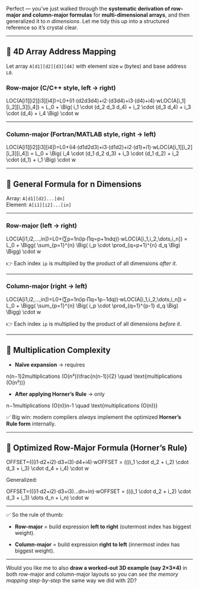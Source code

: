 Perfect — you’ve just walked through the **systematic derivation of row-major and column-major formulas** for **multi-dimensional arrays**, and then generalized it to _n dimensions_. Let me tidy this up into a structured reference so it’s crystal clear.

---

## 🔹 4D Array Address Mapping

Let array `A[d1][d2][d3][d4]` with element size `w` (bytes) and base address `L0`.

### **Row-major (C/C++ style, left → right)**

LOC(A[i1][i2][i3][i4])=L0+(i1⋅(d2d3d4)+i2⋅(d3d4)+i3⋅(d4)+i4)⋅wLOC(A[i_1][i_2][i_3][i_4]) = L_0 + \Big( i_1 \cdot (d_2 d_3 d_4) + i_2 \cdot (d_3 d_4) + i_3 \cdot (d_4) + i_4 \Big) \cdot w

---

### **Column-major (Fortran/MATLAB style, right → left)**

LOC(A[i1][i2][i3][i4])=L0+(i4⋅(d1d2d3)+i3⋅(d1d2)+i2⋅(d1)+i1)⋅wLOC(A[i_1][i_2][i_3][i_4]) = L_0 + \Big( i_4 \cdot (d_1 d_2 d_3) + i_3 \cdot (d_1 d_2) + i_2 \cdot (d_1) + i_1 \Big) \cdot w

---

## 🔹 General Formula for n Dimensions

Array: `A[d1][d2]...[dn]`  
Element: `A[i1][i2]...[in]`

---

### **Row-major (left → right)**

LOC(A[i1,i2,…,in])=L0+(∑p=1n(ip⋅∏q=p+1ndq))⋅wLOC(A[i_1,i_2,\dots,i_n]) = L_0 + \Bigg( \sum_{p=1}^{n} \Big( i_p \cdot \prod_{q=p+1}^{n} d_q \Big) \Bigg) \cdot w

👉 Each index `ip` is multiplied by the product of all dimensions _after it_.

---

### **Column-major (right → left)**

LOC(A[i1,i2,…,in])=L0+(∑p=1n(ip⋅∏q=1p−1dq))⋅wLOC(A[i_1,i_2,\dots,i_n]) = L_0 + \Bigg( \sum_{p=1}^{n} \Big( i_p \cdot \prod_{q=1}^{p-1} d_q \Big) \Bigg) \cdot w

👉 Each index `ip` is multiplied by the product of all dimensions _before it_.

---

## 🔹 Multiplication Complexity

- **Naïve expansion** → requires
    

n(n−1)2multiplications (O(n²))\frac{n(n-1)}{2} \quad \text{multiplications (O(n²))}

- **After applying Horner’s Rule** → only
    

n−1multiplications (O(n))n-1 \quad \text{multiplications (O(n))}

✅ Big win: modern compilers _always_ implement the optimized **Horner’s Rule form** internally.

---

## 🔹 Optimized Row-Major Formula (Horner’s Rule)

OFFSET=(((i1⋅d2+i2)⋅d3+i3)⋅d4+i4)⋅wOFFSET = (((i_1 \cdot d_2 + i_2) \cdot d_3 + i_3) \cdot d_4 + i_4) \cdot w

Generalized:

OFFSET=(((i1⋅d2+i2)⋅d3+i3)…dn+in)⋅wOFFSET = (((i_1 \cdot d_2 + i_2) \cdot d_3 + i_3) \dots d_n + i_n) \cdot w

---

✅ So the rule of thumb:

- **Row-major** = build expression **left to right** (outermost index has biggest weight).
    
- **Column-major** = build expression **right to left** (innermost index has biggest weight).
    

---

Would you like me to also **draw a worked-out 3D example (say 2×3×4)** in both row-major and column-major layouts so you can _see the memory mapping step-by-step_ the same way we did with 2D?